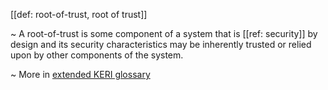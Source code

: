 [[def: root-of-trust, root of trust]]

~ A root-of-trust is some component of a system that is [[ref: security]] by design and its security characteristics may be inherently trusted or relied upon by other components of the system.

~ More in <a href="https://weboftrust.github.io/WOT-terms/docs/glossary/root-of-trust">extended KERI glossary</a>
